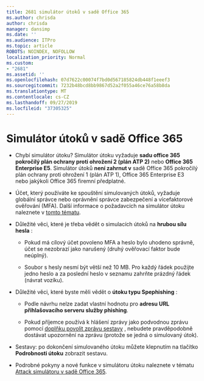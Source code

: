 ```yaml
---
title: 2681 simulátor útoků v sadě Office 365
ms.author: chrisda
author: chrisda
manager: dansimp
ms.date: ''
ms.audience: ITPro
ms.topic: article
ROBOTS: NOINDEX, NOFOLLOW
localization_priority: Normal
ms.custom:
- "2681"
ms.assetid: ''
ms.openlocfilehash: 07d7622c00074f7bd0d567185824db448f1eeef3
ms.sourcegitcommit: 7232b48bcd8bb9867d52a2f055a46ce76a58b8da
ms.translationtype: MT
ms.contentlocale: cs-CZ
ms.lasthandoff: 09/27/2019
ms.locfileid: "37305325"
---
```

# <a name="attack-simulator-in-office-365"></a>Simulátor útoků v sadě Office 365

- Chybí simulátor útoku? Simulátor útoku vyžaduje **sadu office 365 pokročilý plán ochrany proti ohrožení 2 (plán ATP 2)** nebo **Office 365 Enterprise E5**. Simulátor útoků **není zahrnut v** sadě Office 365 pokročilý plán ochrany proti ohrožení 1 (plán ATP 1), Office 365 Enterprise E3 nebo jakýkoli Office 365 firemní předplatné.

- Účet, který používáte ke spouštění simulovaných útoků, vyžaduje globální správce nebo oprávnění správce zabezpečení a vícefaktorové ověřování (MFA). Další informace o požadavcích na simulátor útoku naleznete v [tomto tématu](https://docs.microsoft.com/office365/securitycompliance/attack-simulator#before-you-begin).

- Důležité věci, které je třeba vědět o simulacích útoků na **hrubou sílu hesla** :

  - Pokud má cílový účet povoleno MFA a heslo bylo uhodeno správně, účet se nezobrazí jako narušený (druhý ověřovací faktor bude neúplný).

  - Soubor s hesly nesmí být větší než 10 MB. Pro každý řádek použijte jedno heslo a za poslední heslo v seznamu zahrňte prázdný řádek (návrat vozíku).

- Důležité věci, které byste měli vědět o **útoku typu Spephishing** :

  - Podle návrhu nelze zadat vlastní hodnotu pro **adresu URL přihlašovacího serveru služby phishing**.

  - Pokud příjemce používá k hlášení zprávy jako podvodnou zprávu pomocí [doplňku povolit zprávu sestavy](https://docs.microsoft.com/microsoft-365/security/office-365-security/enable-the-report-message-add-in) , nebudete pravděpodobně dostávat upozornění na zprávu (protože se jedná o simulovaný útok).

- Sestavy: po dokončení simulovaného útoku můžete klepnutím na tlačítko **Podrobnosti útoku** zobrazit sestavu.

- Podrobné pokyny a nové funkce v simulátoru útoku naleznete v tématu [Attack simulátoru v sadě Office 365](https://docs.microsoft.com/microsoft-365/security/office-365-security/attack-simulator).
